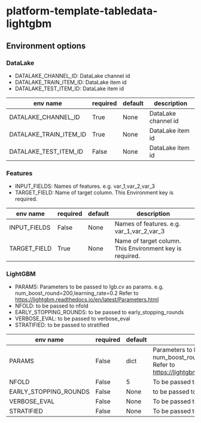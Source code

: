 # platform-template-tabledata-lightgbm
## Environment options
### DataLake
* DATALAKE_CHANNEL_ID: DataLake channel id
* DATALAKE_TRAIN_ITEM_ID: DataLake item id
* DATALAKE_TEST_ITEM_ID: DataLake item id

env name|required|default|description
--------|--------|-------|-----------
DATALAKE_CHANNEL_ID|True|None|DataLake channel id
DATALAKE_TRAIN_ITEM_ID|True|None|DataLake item id
DATALAKE_TEST_ITEM_ID|False|None|DataLake item id

### Features
* INPUT_FIELDS: Names of features. e.g. var_1,var_2,var_3
* TARGET_FIELD: Name of target column. This Environment key is required.

env name|required|default|description
--------|--------|-------|-----------
INPUT_FIELDS|False|None|Names of features. e.g. var_1,var_2,var_3
TARGET_FIELD|True|None|Name of target column. This Environment key is required.


### LightGBM
* PARAMS: Parameters to be passed to lgb.cv as params. e.g. num_boost_round=200,learning_rate=0.2
Refer to https://lightgbm.readthedocs.io/en/latest/Parameters.html
* NFOLD: to be passed to nfold
* EARLY_STOPPING_ROUNDS: to be passed to early_stopping_rounds
* VERBOSE_EVAL: to be passed to verbose_eval
* STRATIFIED: to be passed to stratified

env name|required|default|description
--------|--------|-------|-----------
PARAMS|False|dict|Parameters to be passed to lgb.cv as params. e.g. num_boost_round=200,learning_rate=0.2 <br>Refer to https://lightgbm.readthedocs.io/en/latest/Parameters.html
NFOLD|False|5|To be passed to nfold.
EARLY_STOPPING_ROUNDS|False|None|to be passed to early_stopping_rounds
VERBOSE_EVAL|False|None|To be passed to verbose_eval
STRATIFIED|False|None|To be passed to stratified

